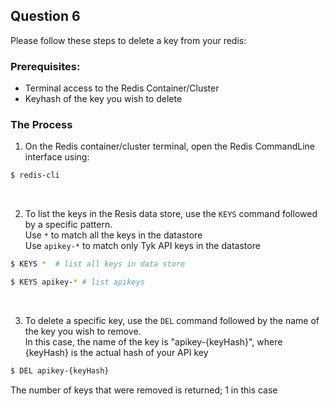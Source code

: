 

## Question 6

Please follow these steps to delete a key from your redis:

### **Prerequisites:**
- Terminal access to the Redis Container/Cluster
- Keyhash of the key you wish to delete

### **The Process**
1. On the Redis container/cluster terminal, open the Redis CommandLine interface using:

```bash
$ redis-cli
```  
<br>

2. To list the keys in the Resis data store, use the `KEYS` command followed by a specific pattern.    
Use `*` to match all the keys in the datastore  
Use `apikey-*` to match only Tyk API keys in the datastore 

```bash
$ KEYS *  # list all keys in data store

$ KEYS apikey-* # list apikeys
```
<br>

3. To delete a specific key, use the `DEL` command followed by the name of the key you wish to remove.  
In this case, the name of the key is "apikey-{keyHash}", where {keyHash} is the actual hash of your API key

```bash
$ DEL apikey-{keyHash}
```
The number of keys that were removed is returned; 1 in this case
